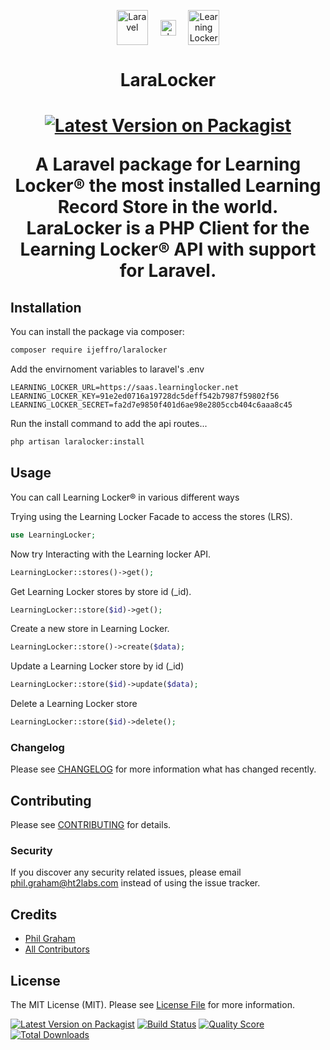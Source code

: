 

<p align="center">
<a href="https://laravel.com/docs/"><img align="center" width="50px" height="56px"src="https://laravel.com/img/logomark.min.svg" alt="Laravel"></a>
&nbsp;&nbsp;&nbsp;
<a href="#"><img align="center" width="25px" height="25px" src="https://www.iconsdb.com/icons/preview/royal-blue/plus-7-xxl.png" alt="plus"></a>
&nbsp;&nbsp;&nbsp;
<a href="https://docs.learninglocker.net/"><img align="center" width="50px" height="56px" src="https://www.ht2labs.com/wp-content/uploads/2019/03/learning-locker-logo-icon.png" alt="Learning Locker"><a/>
</p>

<h1 align="center">LaraLocker<h1>

<p align="center">
 <a href="https://packagist.org/packages/ijeffro/laralocker"><img src="https://img.shields.io/packagist/v/ijeffro/laralocker.svg?style=flat-square" alt="Latest Version on Packagist"></a>


<p align="center">A Laravel package for Learning Locker® the most installed Learning Record Store in the world. LaraLocker is a PHP Client for the Learning Locker® API with support for Laravel.</p>

## Installation

You can install the package via composer:

```bash
composer require ijeffro/laralocker
```

Add the envirnoment variables to laravel's .env

```env
LEARNING_LOCKER_URL=https://saas.learninglocker.net
LEARNING_LOCKER_KEY=91e2ed0716a19728dc5deff542b7987f59802f56
LEARNING_LOCKER_SECRET=fa2d7e9850f401d6ae98e2805ccb404c6aaa8c45
```

Run the install command to add the api routes...

```bash
php artisan laralocker:install
```
## Usage

You can call Learning Locker® in various different ways


Trying using the Learning Locker Facade to access the stores (LRS).

``` php
use LearningLocker;
```


Now try Interacting with the Learning locker API.

``` php
LearningLocker::stores()->get();
```


Get Learning Locker stores by store id (_id).

``` php
LearningLocker::store($id)->get();
```


Create a new store in Learning Locker.

``` php
LearningLocker::store()->create($data);
```


Update a Learning Locker store by id (_id)

``` php
LearningLocker::store($id)->update($data);
```


Delete a Learning Locker store

``` php
LearningLocker::store($id)->delete();
```


### Changelog

Please see [CHANGELOG](CHANGELOG.md) for more information what has changed recently.

## Contributing

Please see [CONTRIBUTING](CONTRIBUTING.md) for details.

### Security

If you discover any security related issues, please email phil.graham@ht2labs.com instead of using the issue tracker.

## Credits

- [Phil Graham](https://github.com/ijeffro)
- [All Contributors](../../contributors)

## License

The MIT License (MIT). Please see [License File](LICENSE.md) for more information.

[![Latest Version on Packagist](https://img.shields.io/packagist/v/ijeffro/laralocker.svg?style=flat-square)](https://packagist.org/packages/ijeffro/laralocker)
[![Build Status](https://img.shields.io/travis/ijeffro/laralocker/master.svg?style=flat-square)](https://travis-ci.org/ijeffro/laralocker)
[![Quality Score](https://img.shields.io/scrutinizer/g/ijeffro/laralocker.svg?style=flat-square)](https://scrutinizer-ci.com/g/ijeffro/laralocker)
[![Total Downloads](https://img.shields.io/packagist/dt/ijeffro/laralocker.svg?style=flat-square)](https://packagist.org/packages/ijeffro/laralocker)
